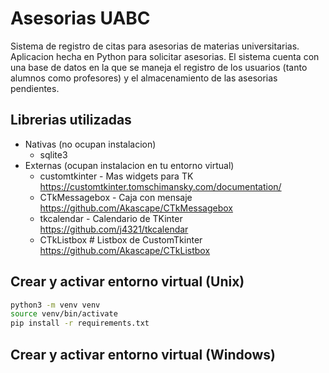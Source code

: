 # Asesorias UABC
Sistema de registro de citas para asesorias de materias universitarias. Aplicacion hecha en Python para solicitar asesorias. El sistema cuenta con una base de datos en la que se maneja el registro de los usuarios (tanto alumnos como profesores) y el almacenamiento de las asesorias pendientes.
## Librerias utilizadas
* Nativas (no ocupan instalacion)
  * sqlite3
* Externas (ocupan instalacion en tu entorno virtual)
  * customtkinter - Mas widgets para TK https://customtkinter.tomschimansky.com/documentation/
  * CTkMessagebox - Caja con mensaje https://github.com/Akascape/CTkMessagebox
  * tkcalendar - Calendario de TKinter https://github.com/j4321/tkcalendar
  * CTkListbox # Listbox de CustomTkinter https://github.com/Akascape/CTkListbox
## Crear y activar entorno virtual (Unix)
```bash
python3 -m venv venv
source venv/bin/activate
pip install -r requirements.txt
```
## Crear y activar entorno virtual (Windows)</h2>